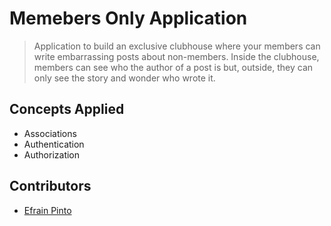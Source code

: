 # Memebers Only Application

> Application to build an exclusive clubhouse where your members can write embarrassing posts about non-members. Inside the clubhouse, members can see who the author of a post is but, outside, they can only see the story and wonder who wrote it.

## Concepts Applied

* Associations
* Authentication
* Authorization

## Contributors

* [Efrain Pinto](https://github.com/efrapp)


